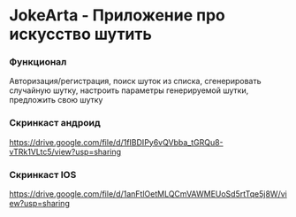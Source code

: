 # JokeArta - Приложение про искусство шутить
### Функционал
Авторизация/регистрация, поиск шуток из списка, сгенерировать случайную шутку, настроить параметры генерируемой шутки, предложить свою шутку

### Скринкаст андроид  
https://drive.google.com/file/d/1fIBDIPy6vQVbba_tGRQu8-vTRk1VLtc5/view?usp=sharing

### Скринкаст IOS
https://drive.google.com/file/d/1anFtlOetMLQCmVAWMEUoSd5rtTqe5j8W/view?usp=sharing
